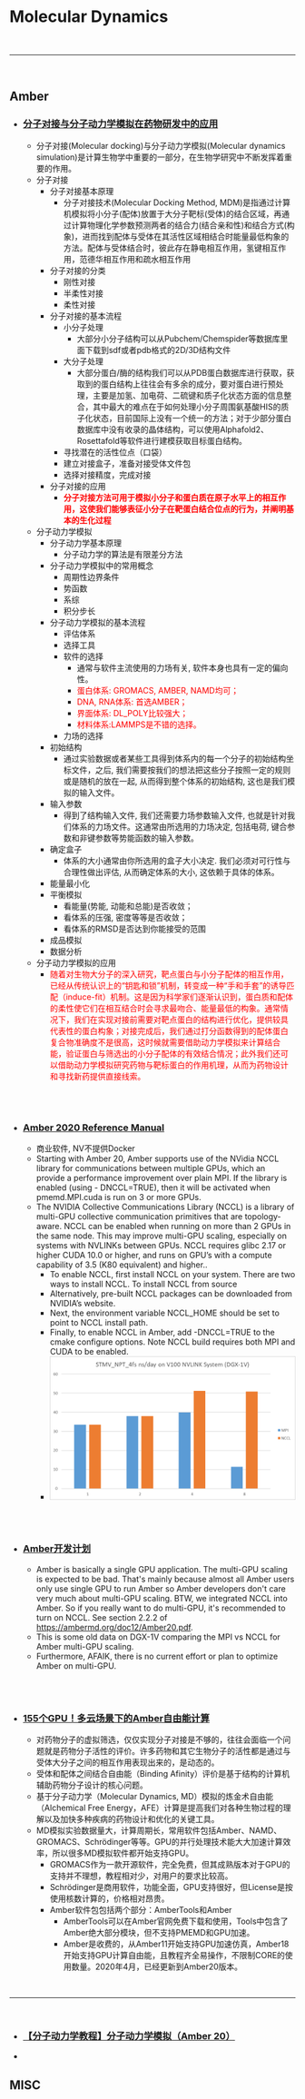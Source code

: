 # Molecular Dynamics


<br>

****
<br>

## Amber

* ### [分子对接与分子动力学模拟在药物研发中的应用](https://www.iivd.net/thread-63985-1-1.html)
  * 分子对接(Molecular docking)与分子动力学模拟(Molecular dynamics simulation)是计算生物学中重要的一部分，在生物学研究中不断发挥着重要的作用。
  * 分子对接
    * 分子对接基本原理
      * 分子对接技术(Molecular Docking Method, MDM)是指通过计算机模拟将小分子(配体)放置于大分子靶标(受体)的结合区域，再通过计算物理化学参数预测两者的结合力(结合亲和性)和结合方式(构象)，进而找到配体与受体在其活性区域相结合时能量最低构象的方法。配体与受体结合时，彼此存在静电相互作用，氢键相互作用，范德华相互作用和疏水相互作用
    * 分子对接的分类
      * 刚性对接
      * 半柔性对接
      * 柔性对接
    * 分子对接的基本流程
      * 小分子处理
        * 大部分小分子结构可以从Pubchem/Chemspider等数据库里面下载到sdf或者pdb格式的2D/3D结构文件
      * 大分子处理
        * 大部分蛋白/酶的结构我们可以从PDB蛋白数据库进行获取，获取到的蛋白结构上往往会有多余的成分，要对蛋白进行预处理，主要是加氢、加电荷、二硫键和质子化状态方面的信息整合，其中最大的难点在于如何处理小分子周围氨基酸HIS的质子化状态，目前国际上没有一个统一的方法；对于少部分蛋白数据库中没有收录的晶体结构，可以使用Alphafold2、Rosettafold等软件进行建模获取目标蛋白结构。
      * 寻找潜在的活性位点（口袋）
      * 建立对接盒子，准备对接受体文件包
      * 选择对接精度，完成对接
    * 分子对接的应用
      * **<font color='red'>分子对接方法可用于模拟小分子和蛋白质在原子水平上的相互作用，这使我们能够表征小分子在靶蛋白结合位点的行为，并阐明基本的生化过程</font>**
  * 分子动力学模拟
    * 分子动力学基本原理
      * 分子动力学的算法是有限差分方法
    * 分子动力学模拟中的常用概念
      * 周期性边界条件
      * 势函数
      * 系综
      * 积分步长
    * 分子动力学模拟的基本流程
      * 评估体系
      * 选择工具
      * 软件的选择
        * 通常与软件主流使用的力场有关, 软件本身也具有一定的偏向性。
        * <font color='red'>蛋白体系: GROMACS, AMBER, NAMD均可；</font>
        * <font color='red'>DNA, RNA体系: 首选AMBER；</font>
        * <font color='red'>界面体系: DL_POLY比较强大；</font>
        * <font color='red'>材料体系:LAMMPS是不错的选择。</font>
      * 力场的选择
    * 初始结构
      * 通过实验数据或者某些工具得到体系内的每一个分子的初始结构坐标文件，之后, 我们需要按我们的想法把这些分子按照一定的规则或是随机的放在一起, 从而得到整个体系的初始结构, 这也是我们模拟的输入文件。
    * 输入参数
      * 得到了结构输入文件, 我们还需要力场参数输入文件, 也就是针对我们体系的力场文件。这通常由所选用的力场决定, 包括电荷, 键合参数和非键参数等势能函数的输入参数。
    * 确定盒子
      * 体系的大小通常由你所选用的盒子大小决定. 我们必须对可行性与合理性做出评估, 从而确定体系的大小, 这依赖于具体的体系。
    * 能量最小化
    * 平衡模拟
      * 看能量(势能, 动能和总能)是否收敛；
      * 看体系的压强, 密度等等是否收敛；
      * 看体系的RMSD是否达到你能接受的范围
    * 成品模拟
    * 数据分析
  * 分子动力学模拟的应用
    * <font color='red'>随着对生物大分子的深入研究，靶点蛋白与小分子配体的相互作用，已经从传统认识上的“钥匙和锁”机制，转变成一种“手和手套”的诱导匹配（induce-fit）机制。这是因为科学家们逐渐认识到，蛋白质和配体的柔性使它们在相互结合时会寻求最吻合、能量最低的构象。通常情况下，我们在实现对接前需要对靶点蛋白的结构进行优化，提供较具代表性的蛋白构象；对接完成后，我们通过打分函数得到的配体蛋白复合物准确度不是很高，这时候就需要借助动力学模拟来计算结合能，验证蛋白与筛选出的小分子配体的有效结合情况；此外我们还可以借助动力学模拟研究药物与靶标蛋白的作用机理，从而为药物设计和寻找新药提供直接线索。</font>


<br><br>

* ### [Amber 2020 Reference Manual](https://ambermd.org/doc12/Amber20.pdf)
  * 商业软件, NV不提供Docker
  * Starting with Amber 20, Amber supports use of the NVidia NCCL library for communications between multiple GPUs, which an provide a performance improvement over plain MPI. If the library is enabled (using - DNCCL=TRUE), then it will be activated when pmemd.MPI.cuda is run on 3 or more GPUs.
  * The NVIDIA Collective Communications Library (NCCL) is a library of multi-GPU collective communication primitives that are topology-aware. NCCL can be enabled when running on more than 2 GPUs in the same node. This may improve multi-GPU scaling, especially on systems with NVLINKs between GPUs. NCCL requires glibc 2.17 or higher CUDA 10.0 or higher, and runs on GPU’s with a compute capability of 3.5 (K80 equivalent) and higher..
    * To enable NCCL, first install NCCL on your system. There are two ways to install NCCL. To install NCCL from source
    * Alternatively, pre-built NCCL packages can be downloaded from NVIDIA’s website.
    * Next, the environment variable NCCL_HOME should be set to point to NCCL install path.
    * Finally, to enable NCCL in Amber, add -DNCCL=TRUE to the cmake configure options. Note NCCL build requires both MPI and CUDA to be enabled. 
    * ![](./images/Amber2020_nccl.jpg)

<br><br>

* ### [Amber开发计划]()
  * Amber is basically a single GPU application. The multi-GPU scaling is expected to be bad. That's mainly because almost all Amber users only use single GPU to run Amber so Amber developers don't care very much about multi-GPU scaling. BTW, we integrated NCCL into Amber. So if you really want to do multi-GPU, it's recommended to turn on NCCL. See section 2.2.2 of https://ambermd.org/doc12/Amber20.pdf.
  * This is some old data on DGX-1V comparing the MPI vs NCCL for Amber multi-GPU scaling.
  * Furthermore, AFAIK, there is no current effort or plan to optimize Amber on multi-GPU.

<br><br>

* ### [155个GPU！多云场景下的Amber自由能计算](https://fastonetech.com/blog/bio-amber-and-multi-cloud/)
  * 对药物分子的虚拟筛选，仅仅实现分子对接是不够的，往往会面临一个问题就是药物分子活性的评价。许多药物和其它生物分子的活性都是通过与受体大分子之间的相互作用表现出来的，是动态的。
  * 受体和配体之间结合自由能（Binding Afinity）评价是基于结构的计算机辅助药物分子设计的核心问题。
  * 基于分子动力学（Molecular Dynamics, MD）模拟的炼金术自由能（Alchemical Free Energy，AFE）计算是提高我们对各种生物过程的理解以及加快多种疾病的药物设计和优化的关键工具。
  * MD模拟实验数据量大，计算周期长，常用软件包括Amber、NAMD、GROMACS、Schrödinger等等。GPU的并行处理技术能大大加速计算效率，所以很多MD模拟软件都开始支持GPU。
    * GROMACS作为一款开源软件，完全免费，但其成熟版本对于GPU的支持并不理想，教程相对少，对用户的要求比较高。
    * Schrödinger是商用软件，功能全面，GPU支持很好，但License是按使用核数计算的，价格相对昂贵。
    * Amber软件包包括两个部分：AmberTools和Amber
      * AmberTools可以在Amber官网免费下载和使用，Tools中包含了Amber绝大部分模块，但不支持PMEMD和GPU加速。
      * Amber是收费的，从Amber11开始支持GPU加速仿真，Amber18开始支持GPU计算自由能，且教程齐全易操作，不限制CORE的使用数量。2020年4月，已经更新到Amber20版本。

<br>

****

<br>

* ### [【分子动力学教程】分子动力学模拟（Amber 20）](https://zhuanlan.zhihu.com/p/345627471)
* 

## MISC

